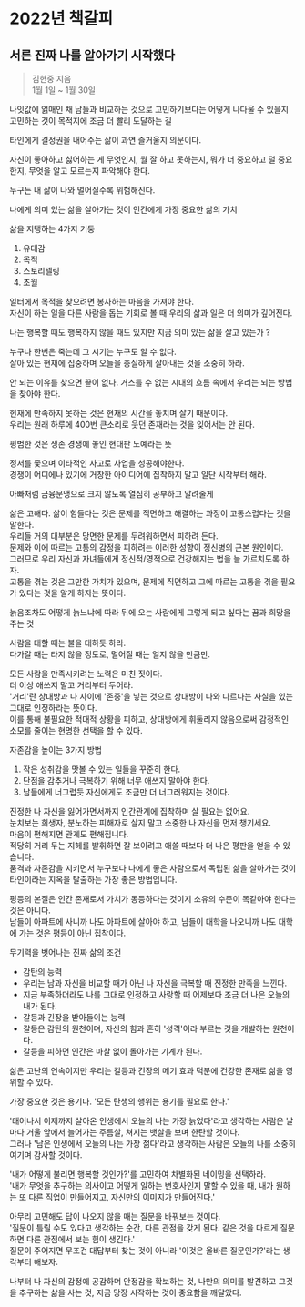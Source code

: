 # 2022년 책갈피

## 서른 진짜 나를 알아가기 시작했다

> 김현중 지음  
> 1월 1일 ~ 1월 30일

나잇값에 얽매인 채 남들과 비교하는 것으로 고민하기보다는 어떻게 나다울 수 있을지 고민하는 것이 목적지에 조금 더 빨리 도달하는 길

타인에게 결정권을 내어주는 삶이 과연 즐거울지 의문이다.

자신이 좋아하고 싫어하는 게 무엇인지, 뭘 잘 하고 못하는지, 뭐가 더 중요하고 덜 중요한지, 무엇을 알고 모르는지 파악해야 한다.

누구든 내 삶이 나와 멀어질수록 위험해진다.

나에게 의미 있는 삶을 살아가는 것이 인간에게 가장 중요한 삶의 가치

삶을 지탱하는 4가지 기둥  
1. 유대감
2. 목적
3. 스토리텔링
4. 초월

일터에서 목적을 찾으려면 봉사하는 마음을 가져야 한다.  
자신이 하는 일을 다른 사람을 돕는 기회로 볼 때 우리의 삶과 일은 더 의미가 깊어진다.

나는 행복할 때도 행복하지 않을 때도 있지만 지금 의미 있는 삶을 살고 있는가 ?

누구나 한번은 죽는데 그 시기는 누구도 알 수 없다.  
살아 있는 현재에 집중하며 오늘을 충실하게 살아내는 것을 소중히 하라.

안 되는 이유를 찾으면 끝이 없다. 거스를 수 없는 시대의 흐름 속에서 우리는 되는 방법을 찾아야 한다.

현재에 만족하지 못하는 것은 현재의 시간을 놓치며 살기 때문이다.  
우리는 원래 하루에 400번 큰소리로 웃던 존재라는 것을 잊어서는 안 된다.  

평범한 것은 생존 경쟁에 놓인 현대판 노예라는 뜻

정서를 좇으며 이타적인 사고로 사업을 성공해야한다.  
경쟁이 어디에나 있기에 거창한 아이디어에 집착하지 말고 일단 시작부터 해라.

아빠처럼 금융문맹으로 크지 않도록 열심히 공부하고 알려줄게

삶은 고해다. 삶이 힘들다는 것은 문제를 직면하고 해결하는 과정이 고통스럽다는 것을 말한다.  
우리들 거의 대부분은 당면한 문제를 두려워하면서 피하려 든다.  
문제와 이에 따르는 고통의 감정을 피하려는 이러한 성향이 정신병의 근본 원인이다.  
그러므로 우리 자신과 자녀들에게 정신적/영적으로 건강해지는 법을 늘 가르치도록 하자.  
고통을 겪는 것은 그만한 가치가 있으며, 문제에 직면하고 그에 따르는 고통을 겪을 필요가 있다는 것을 알게 하자는 뜻이다.

늙음조차도 어떻게 늙느냐에 따라 뒤에 오는 사람에게 그렇게 되고 싶다는 꿈과 희망을 주는 것

사람을 대할 때는 불을 대하듯 하라.  
다가갈 때는 타지 않을 정도로, 멀어질 때는 얼지 않을 만큼만.

모든 사람을 만족시키려는 노력은 미친 짓이다.  
더 이상 애쓰지 말고 거리부터 두어라.  
'거리'란 상대방과 나 사이에 '존중'을 넣는 것으로 상대방이 나와 다르다는 사실을 있는 그대로 인정하라는 뜻이다.  
이를 통해 불필요한 적대적 상황을 피하고, 상대방에게 휘둘리지 않음으로써 감정적인 소모를 줄이는 현명한 선택을 할 수 있다.

자존감을 높이는 3가지 방법
1. 작은 성취감을 맛볼 수 있는 일들을 꾸준히 한다.
2. 단점을 감추거나 극복하기 위해 너무 애쓰지 말아야 한다.
3. 남들에게 너그럽듯 자신에게도 조금만 더 너그러워지는 것이다.

진정한 나 자신을 잃어가면서까지 인간관계에 집착하며 살 필요는 없어요.  
눈치보는 희생자, 분노하는 피해자로 살지 말고 소중한 나 자신을 먼저 챙기세요.  
마음이 편해지면 관계도 편해집니다.  
적당히 거리 두는 지헤를 발휘하면 잘 보이려고 애쓸 때보다 더 나은 평판을 얻을 수 있습니다.  
품격과 자존감을 지키면서 누구보다 나에게 좋은 사람으로서 독립된 삶을 살아가는 것이 타인이라는 지옥을 탈출하는 가장 좋은 방법입니다.  

평등의 본질은 인간 존재로서 가치가 동등하다는 것이지 소유의 수준이 똑같아야 한다는 것은 아니다.  
남들이 아파트에 사니까 나도 아파트에 살아야 하고, 남들이 대학을 나오니까 나도 대학에 가는 것은 평등이 아닌 집착이다.  

무기력을 벗어나는 진짜 삶의 조건
- 감탄의 능력
- 우리는 남과 자신을 비교할 때가 아닌 나 자신을 극복할 때 진정한 만족을 느낀다.  
- 지금 부족하더라도 나를 그대로 인정하고 사랑할 때 어제보다 조금 더 나은 오늘의 내가 된다.  
- 갈등과 긴장을 받아들이는 능력
- 갈등은 감탄의 원천이며, 자신의 힘과 흔히 '성격'이라 부르는 것을 개발하는 원천이다.  
- 갈등을 피하면 인간은 마찰 없이 돌아가는 기계가 된다.

삶은 고난의 연속이지만 우리는 갈등과 긴장의 메기 효과 덕분에 건강한 존재로 삶을 영위할 수 있다.

가장 중요한 것은 용기다. '모든 탄생의 행위는 용기를 필요로 한다.'  

'태어나서 이제까지 살아온 인생에서 오늘의 나는 가장 늙었다'라고 생각하는 사람은 날마다 거울 앞에서 늘어가는 주름살, 쳐지는 뱃살을 보며 한탄할 것이다.  
그러나 '남은 인생에서 오늘의 나는 가장 젊다'라고 생각하는 사람은 오늘의 나를 소중히 여기며 감사할 것이다.  

'내가 어떻게 불리면 행복할 것인가?'를 고민하여 차별화된 네이밍을 선택하라.  
'내가 무엇을 추구하는 의사이고 어떻게 일하는 변호사인지 말할 수 있을 때, 내가 원하는 또 다른 직업이 만들어지고, 자신만의 이미지가 만들어진다.'

아무리 고민해도 답이 나오지 않을 때는 질문을 바꿔보는 것이다.  
'질문이 틀릴 수도 있다고 생각하는 순간, 다른 관점을 갖게 된다. 같은 것을 다르게 질문하면 다른 관점에서 보는 힘이 생긴다.'  
질문이 주어지면 무조건 대답부터 찾는 것이 아니라 '이것은 올바른 질문인가?'라는 생각부터 해보자.

나부터 나 자신의 감정에 공감하며 안정감을 확보하는 것, 나만의 의미를 발견하고 그것을 추구하는 삶을 사는 것, 지금 당장 시작하는 것이 중요함을 깨달았다.
